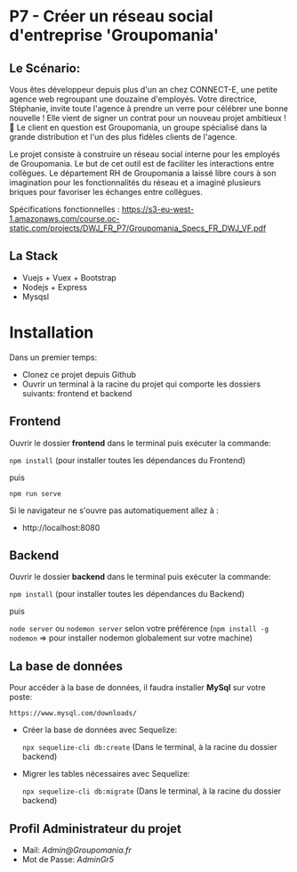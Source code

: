 # P7 - Créer un réseau social d'entreprise 'Groupomania'

## Le Scénario:

Vous êtes développeur depuis plus d'un an chez CONNECT-E, une petite agence web regroupant une douzaine d'employés. Votre directrice, Stéphanie, invite toute l'agence à prendre un verre pour célébrer une bonne nouvelle ! Elle vient de signer un contrat pour un nouveau projet ambitieux ! 🥂 Le client en question est Groupomania, un groupe spécialisé dans la grande distribution et l'un des plus fidèles clients de l'agence.

Le projet consiste à construire un réseau social interne pour les employés de Groupomania. Le but de cet outil est de faciliter les interactions entre collègues. Le département RH de Groupomania a laissé libre cours à son imagination pour les fonctionnalités du réseau et a imaginé plusieurs briques pour favoriser les échanges entre collègues.

Spécifications fonctionnelles : https://s3-eu-west-1.amazonaws.com/course.oc-static.com/projects/DWJ_FR_P7/Groupomania_Specs_FR_DWJ_VF.pdf

## La Stack

- Vuejs + Vuex + Bootstrap
- Nodejs + Express
- Mysqsl

# Installation

Dans un premier temps:

- Clonez ce projet depuis Github
- Ouvrir un terminal à la racine du projet qui comporte les dossiers suivants: frontend et backend

## Frontend

Ouvrir le dossier **frontend** dans le terminal puis exécuter la commande:

`npm install` (pour installer toutes les dépendances du Frontend)

puis

`npm run serve`

Si le navigateur ne s'ouvre pas automatiquement allez à :

- http://localhost:8080

## Backend

Ouvrir le dossier **backend** dans le terminal puis exécuter la commande:

`npm install` (pour installer toutes les dépendances du Backend)

puis

`node server`
ou
`nodemon server` selon votre préférence (`npm install -g nodemon` => pour installer nodemon globalement sur votre machine)

## La base de données

Pour accéder à la base de données, il faudra installer **MySql** sur votre poste:

    https://www.mysql.com/downloads/

- Créer la base de données avec Sequelize:

  `npx sequelize-cli db:create` (Dans le terminal, à la racine du dossier backend)

- Migrer les tables nécessaires avec Sequelize:

  `npx sequelize-cli db:migrate` (Dans le terminal, à la racine du dossier backend)

## Profil Administrateur du projet

- Mail: _Admin@Groupomania.fr_
- Mot de Passe: _AdminGr5_
